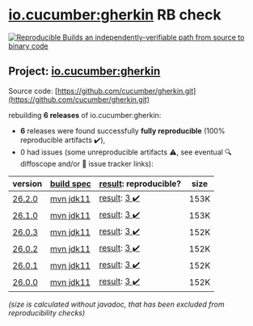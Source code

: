 [io.cucumber:gherkin](https://central.sonatype.com/artifact/io.cucumber/gherkin/26.2.0/versions) RB check
=======

[![Reproducible Builds](https://reproducible-builds.org/images/logos/rb.svg) an independently-verifiable path from source to binary code](https://reproducible-builds.org/)

## Project: [io.cucumber:gherkin](https://central.sonatype.com/artifact/io.cucumber/gherkin/26.2.0/versions)

Source code: [https://github.com/cucumber/gherkin.git](https://github.com/cucumber/gherkin.git)

rebuilding **6 releases** of io.cucumber:gherkin:
- **6** releases were found successfully **fully reproducible** (100% reproducible artifacts :heavy_check_mark:),
- 0 had issues (some unreproducible artifacts :warning:, see eventual :mag: diffoscope and/or :memo: issue tracker links):

| version | [build spec](/BUILDSPEC.md) | [result](https://reproducible-builds.org/docs/jvm/): reproducible? | size |
| -- | --------- | ------ | -- |
| [26.2.0](https://central.sonatype.com/artifact/io.cucumber/gherkin/26.2.0/pom) | [mvn jdk11](gherkin-26.2.0.buildspec) | [result](gherkin-26.2.0.buildinfo): [3 :heavy_check_mark: ](gherkin-26.2.0.buildcompare) | 153K |
| [26.1.0](https://central.sonatype.com/artifact/io.cucumber/gherkin/26.1.0/pom) | [mvn jdk11](gherkin-26.1.0.buildspec) | [result](gherkin-26.1.0.buildinfo): [3 :heavy_check_mark: ](gherkin-26.1.0.buildcompare) | 153K |
| [26.0.3](https://central.sonatype.com/artifact/io.cucumber/gherkin/26.0.3/pom) | [mvn jdk11](gherkin-26.0.3.buildspec) | [result](gherkin-26.0.3.buildinfo): [3 :heavy_check_mark: ](gherkin-26.0.3.buildcompare) | 152K |
| [26.0.2](https://central.sonatype.com/artifact/io.cucumber/gherkin/26.0.2/pom) | [mvn jdk11](gherkin-26.0.2.buildspec) | [result](gherkin-26.0.2.buildinfo): [3 :heavy_check_mark: ](gherkin-26.0.2.buildcompare) | 152K |
| [26.0.1](https://central.sonatype.com/artifact/io.cucumber/gherkin/26.0.1/pom) | [mvn jdk11](gherkin-26.0.1.buildspec) | [result](gherkin-26.0.1.buildinfo): [3 :heavy_check_mark: ](gherkin-26.0.1.buildcompare) | 152K |
| [26.0.0](https://central.sonatype.com/artifact/io.cucumber/gherkin/26.0.0/pom) | [mvn jdk11](gherkin-26.0.0.buildspec) | [result](gherkin-26.0.0.buildinfo): [3 :heavy_check_mark: ](gherkin-26.0.0.buildcompare) | 152K |

<i>(size is calculated without javadoc, that has been excluded from reproducibility checks)</i>
